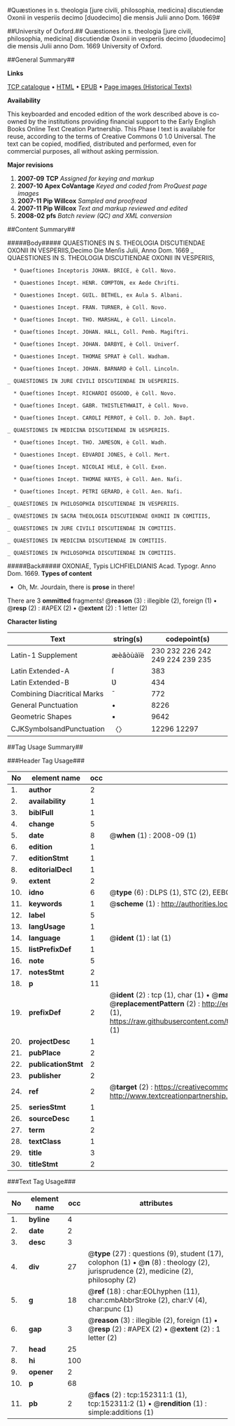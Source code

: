 #Quæstiones in s. theologia [jure civili, philosophia, medicina] discutiendæ Oxonii in vesperiis decimo [duodecimo] die mensis Julii anno Dom. 1669#

##University of Oxford.##
Quæstiones in s. theologia [jure civili, philosophia, medicina] discutiendæ Oxonii in vesperiis decimo [duodecimo] die mensis Julii anno Dom. 1669
University of Oxford.

##General Summary##

**Links**

[TCP catalogue](http://www.ota.ox.ac.uk/tcp/)  • 
[HTML](http://tei.it.ox.ac.uk/tcp/Texts-HTML/free/A90/A90322.html)  • 
[EPUB](http://tei.it.ox.ac.uk/tcp/Texts-EPUB/free/A90/A90322.epub) • 
[Page images (Historical Texts)](https://data.historicaltexts.jisc.ac.uk/view?pubId=eebo-38875819e&pageId=eebo-38875819e-152311-1)

**Availability**

This keyboarded and encoded edition of the
	       work described above is co-owned by the institutions
	       providing financial support to the Early English Books
	       Online Text Creation Partnership. This Phase I text is
	       available for reuse, according to the terms of Creative
	       Commons 0 1.0 Universal. The text can be copied,
	       modified, distributed and performed, even for
	       commercial purposes, all without asking permission.

**Major revisions**

1. __2007-09__ __TCP__ *Assigned for keying and markup*
1. __2007-10__ __Apex CoVantage__ *Keyed and coded from ProQuest page images*
1. __2007-11__ __Pip Willcox__ *Sampled and proofread*
1. __2007-11__ __Pip Willcox__ *Text and markup reviewed and edited*
1. __2008-02__ __pfs__ *Batch review (QC) and XML conversion*

##Content Summary##

#####Body#####
QUAESTIONES IN S. THEOLOGIA DISCUTIENDAE OXONII IN VESPERIIS,Decimo Die Menſis Julii, Anno Dom. 1669
    _ QUAESTIONES IN S. THEOLOGIA DISCUTIENDAE OXONII IN VESPERIIS,

      * Quaeſtiones Inceptoris JOHAN. BRICE, è Coll. Novo.

      * Quaestiones Incept. HENR. COMPTON, ex Aede Chriſti.

      * Quaestiones Incept. GUIL. BETHEL, ex Aula S. Albani.

      * Quaestiones Incept. FRAN. TURNER, è Coll. Novo.

      * Quaeſtiones Incept. THO. MARSHAL, è Coll. Lincoln.

      * Quaeſtiones Incept. JOHAN. HALL, Coll. Pemb. Magiſtri.

      * Quaeſtiones Incept. JOHAN. DARBYE, è Coll. Univerſ.

      * Quaestiones Incept. THOMAE SPRAT è Coll. Wadham.

      * Quaeſtiones Incept. JOHAN. BARNARD è Coll. Lincoln.

    _ QUAESTIONES IN JURE CIVILI DISCƲTIENDAE IN ƲESPERIIS.

      * Quaeſtiones Incept. RICHARDI OSGOOD, è Coll. Novo.

      * Quaeſtiones Incept. GABR. THISTLETHWAIT, è Coll. Novo.

      * Quaeſtiones Incept. CAROLI PERROT, è Coll. D. Joh. Bapt.

    _ QUAESTIONES IN MEDICINA DISCƲTIENDAE IN ƲESPERIIS.

      * Quaeſtiones Incept. THO. JAMESON, è Coll. Wadh.

      * Quaestiones Incept. EDVARDI JONES, è Coll. Mert.

      * Quaeſtiones Incept. NICOLAI HELE, è Coll. Exon.

      * Quaeſtiones Incept. THOMAE HAYES, è Coll. Aen. Naſi.

      * Quaeſtiones Incept. PETRI GERARD, è Coll. Aen. Naſi.

    _ QUAESTIONES IN PHILOSOPHIA DISCUTIENDAE IN VESPERIIS.

    _ QVAESTIONES IN SACRA THEOLOGIA DISCUTIENDAE OXONII IN COMITIIS,

    _ QUAESTIONES IN JURE CIVILI DISCUTIENDAE IN COMITIIS.

    _ QUAESTIONES IN MEDICINA DISCUTIENDAE IN COMITIIS.

    _ QUAESTIONES IN PHILOSOPHIA DISCUTIENDAE IN COMITIIS.

#####Back#####
OXONIAE, Typis LICHFIELDIANIS Acad. Typogr. Anno Dom. 1669.
**Types of content**

  * Oh, Mr. Jourdain, there is **prose** in there!

There are 3 **ommitted** fragments! 
 @__reason__ (3) : illegible (2), foreign (1)  •  @__resp__ (2) : #APEX (2)  •  @__extent__ (2) : 1 letter (2)

**Character listing**


|Text|string(s)|codepoint(s)|
|---|---|---|
|Latin-1 Supplement|æèâòùàïë|230 232 226 242 249 224 239 235|
|Latin Extended-A|ſ|383|
|Latin Extended-B|Ʋ|434|
|Combining             Diacritical Marks|̄|772|
|General Punctuation|•|8226|
|Geometric Shapes|▪|9642|
|CJKSymbolsandPunctuation|〈〉|12296 12297|

##Tag Usage Summary##

###Header Tag Usage###

|No|element name|occ|attributes|
|---|---|---|---|
|1.|__author__|2||
|2.|__availability__|1||
|3.|__biblFull__|1||
|4.|__change__|5||
|5.|__date__|8| @__when__ (1) : 2008-09 (1)|
|6.|__edition__|1||
|7.|__editionStmt__|1||
|8.|__editorialDecl__|1||
|9.|__extent__|2||
|10.|__idno__|6| @__type__ (6) : DLPS (1), STC (2), EEBO-CITATION (1), OCLC (1), VID (1)|
|11.|__keywords__|1| @__scheme__ (1) : http://authorities.loc.gov/ (1)|
|12.|__label__|5||
|13.|__langUsage__|1||
|14.|__language__|1| @__ident__ (1) : lat (1)|
|15.|__listPrefixDef__|1||
|16.|__note__|5||
|17.|__notesStmt__|2||
|18.|__p__|11||
|19.|__prefixDef__|2| @__ident__ (2) : tcp (1), char (1)  •  @__matchPattern__ (2) : ([0-9\-]+):([0-9IVX]+) (1), (.+) (1)  •  @__replacementPattern__ (2) : http://eebo.chadwyck.com/downloadtiff?vid=$1&page=$2 (1), https://raw.githubusercontent.com/textcreationpartnership/Texts/master/tcpchars.xml#$1 (1)|
|20.|__projectDesc__|1||
|21.|__pubPlace__|2||
|22.|__publicationStmt__|2||
|23.|__publisher__|2||
|24.|__ref__|2| @__target__ (2) : https://creativecommons.org/publicdomain/zero/1.0/ (1), http://www.textcreationpartnership.org/docs/. (1)|
|25.|__seriesStmt__|1||
|26.|__sourceDesc__|1||
|27.|__term__|2||
|28.|__textClass__|1||
|29.|__title__|3||
|30.|__titleStmt__|2||


###Text Tag Usage###

|No|element name|occ|attributes|
|---|---|---|---|
|1.|__byline__|4||
|2.|__date__|2||
|3.|__desc__|3||
|4.|__div__|27| @__type__ (27) : questions (9), student (17), colophon (1)  •  @__n__ (8) : theology (2), jurisprudence (2), medicine (2), philosophy (2)|
|5.|__g__|18| @__ref__ (18) : char:EOLhyphen (11), char:cmbAbbrStroke (2), char:V (4), char:punc (1)|
|6.|__gap__|3| @__reason__ (3) : illegible (2), foreign (1)  •  @__resp__ (2) : #APEX (2)  •  @__extent__ (2) : 1 letter (2)|
|7.|__head__|25||
|8.|__hi__|100||
|9.|__opener__|2||
|10.|__p__|68||
|11.|__pb__|2| @__facs__ (2) : tcp:152311:1 (1), tcp:152311:2 (1)  •  @__rendition__ (1) : simple:additions (1)|
